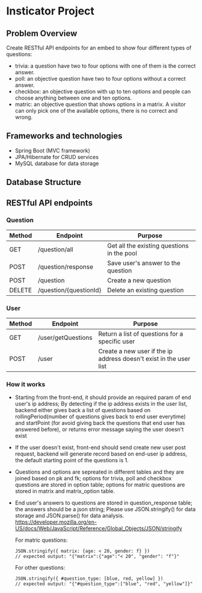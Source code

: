# Insticator Project
## Problem Overview

Create RESTful API endpoints for an embed to show four different types of questions:
- trivia: a question have two to four options with one of them is the correct answer. 
- poll: an objective question have two to four options without a correct answer.  
- checkbox: an objective question with up to ten options and people can choose anything between one and ten options.
- matric: an objective question that shows options in a matrix. A visitor can only pick one of the available options, there is no correct and wrong.

## Frameworks and technologies
- Spring Boot (MVC framework)
- JPA/Hibernate for CRUD services
- MySQL database for data storage

## Database Structure
## RESTful API endpoints
### Question
| Method | Endpoint | Purpose |
|--|--|--|
| GET | /question/all | Get all the existing questions in the pool |
| POST | /question/response | Save user's answer to the question |
| POST| /question | Create a new question |
| DELETE | /question/{questionId} | Delete an existing question |

### User
| Method | Endpoint | Purpose |
|--|--|--| 
| GET | /user/getQuestions | Return a list of questions for a specific user |
| POST | /user | Create a new user if the ip address doesn't exist in the user list |

### How it works
- Starting from the front-end, it should provide an required param of end user's ip address; By detecting if the ip address exists in the user list, backend either gives back a list of questions based on rollingPeriod(number of questions gives back to end user everytime) and startPoint (for avoid giving back the questions that end user has answered before), or returns error message saying the user doesn't exist

- If the user doesn't exist, front-end should send create new user post request, backend will generate record based on end-user ip address, the default starting point of the questions is 1.

- Questions and options are sepreated in different tables and they are joined based on pk and fk; options for trivia, poll and checkbox questions are stored in option table; options for matric questions are stored in matrix and matrix_option table.

- End user's answers to questions are stored in question_response table; the answers should be a json string;
  Please use JSON.stringify() for data storage and JSON.parse() for data analysis.
  https://developer.mozilla.org/en-US/docs/Web/JavaScript/Reference/Global_Objects/JSON/stringify
  
  For matric questions:
  ```
  JSON.stringify({ matrix: {age: < 20, gender: f} })
  // expected output: "{"matrix":{"age":"< 20", "gender": "f"}"
  ```
  For other questions:
  ```
  JSON.stringify({ #question_type: [blue, red, yellow] })
  // expected output: "{"#question_type":["blue", "red", "yellow"]}"
  ```
